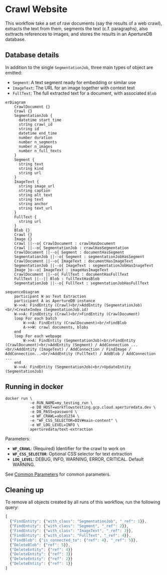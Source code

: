 # Crawl Website

This workflow take a set of raw documents (say the results of a web crawl),
extracts the text from them,
segments the text (c.f. paragraphs),
also exttracts references to images,
and stores the results in an ApertureDB database.

## Database details

In addition to the single `SegmentationJob`, three main types of object are emitted:
* `Segment`: A text segment ready for embedding or similar use
* `ImageText`: The URL for an image together with context text
* `FullText`: The full extracted text for a document, with associated `Blob`

```mermaid
erDiagram 
    CrawlDocument {}
    Crawl {}
    SegmentationJob {
      datetime start_time
      string crawl_id
      string id
      datetime end_time
      number duration
      number n_segments
      number n_images
      number n_full_texts
    }
    Segment {
      string text
      string kind
      string url
    }
    ImageText {
      string image_url
      string caption
      string alt_text
      string text
      string anchor
      string text_url
    }
    FullText {
      string url
    }
    Blob {}
    Crawl {}
    Image {}
    Crawl ||--o{ CrawlDocument : crawlHasDocument
    Crawl ||--o{ SegmentationJob : crawlHasSegmentation
    CrawlDocument ||--o{ Segment : documentHasSegment
    SegmentationJob ||--o{ Segment : segmentationJobHasSegment
    CrawlDocument ||--o{ ImageText : documentHasImageText
    SegmentationJob ||--o{ ImageText : segmentationJobHasInageText
    Image }o--o| ImageText : imageHasImageText
    CrawlDocument ||--o{ FullText : documentHasFullText
    FullText ||--|| Blob : fullTextHasBlob
    SegmentationJob ||--o{ FullText : segmentationJobHasFullText
```

```mermaid
sequenceDiagram
    participant W as Text Extraction
    participant A as ApertureDB instance
    W->>A: FindEntity (Crawl)<br/>AddEntity (SegmentationJob)<br/>CreateIndex (SegmentationJob.id)
    W->>A: FindEntity (Crawl)<br/>FindEntity (CrawlDocument)
    loop For each batch
        W->>A: FindEntity (CrawlDocument)<br/>FindBlob
        A->>W: crawl documents, blobs
    end
    loop For each webpage
        W->>A: FindEntity (SegmentationJob)<br/>FindEntity (CrawlDocument)<br/>AddEntity (Segment) / AddConnection ...<br/>AddEntity (ImageText) / AddConnection / FindImage / AddConnection...<br/>AddEntity (FullText) / AddBlob / AddConnection ...
    end
    W->>A: FindEntity (SegmentationJob)<br/>UpdateEntity (SegmentationJob)
```


## Running in docker

```
docker run \
           -e RUN_NAME=my_testing_run \
           -e DB_HOST=workflowstesting.gcp.cloud.aperturedata.dev \
           -e DB_PASS=password \
           -e WF_CRAWL=abcd1234 \
           -e "WF_CSS_SELECTOR=DIV#main-content" \
           -e WF_LOG_LEVEL=INFO \
           aperturedata/text-extraction
```

Parameters: 
* **`WF_CRAWL`**: (Required) Identifier for the crawl to work on
* **`WF_CSS_SELECTOR`**: Optional CSS selector for text extraction
* **`LOG_LEVEL`**: DEBUG, INFO, WARNING, ERROR, CRITICAL. Default WARNING.

See [Common Parameters](../../README.md#common-parameters) for common parameters.

## Cleaning up

To remove all objects created by all runs of this workflow, run the following query:

```javascript
[
  {"FindEntity": {"with_class": "SegmentationJob", "_ref": 1}},
  {"FindEntity": {"with_class": "Segment", "_ref": 2}},
  {"FindEntity": {"with_class": "ImageText", "_ref": 3}},
  {"FindEntity": {"with_class": "FullText", "_ref": 4}},
  {"FindBlob": {"is_connected_to": {"ref": 4}, "_ref": 5}},
  {"DeleteBlob": {"ref": 5}},
  {"DeleteEntity": {"ref": 4}}
  {"DeleteEntity": {"ref": 3}}
  {"DeleteEntity": {"ref": 2}}
  {"DeleteEntity": {"ref": 1}}
]
```

